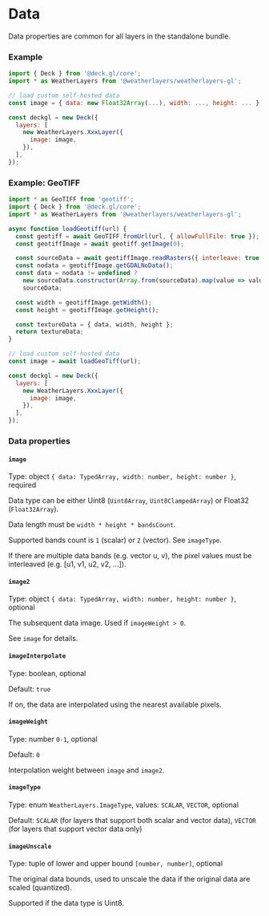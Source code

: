 # Data

Data properties are common for all layers in the standalone bundle.

### Example

```javascript
import { Deck } from '@deck.gl/core';
import * as WeatherLayers from '@weatherlayers/weatherlayers-gl';

// load custom self-hosted data
const image = { data: new Float32Array(...), width: ..., height: ... };

const deckgl = new Deck({
  layers: [
    new WeatherLayers.XxxLayer({
      image: image,
    }),
  ],
});
```

### Example: GeoTIFF

```javascript
import * as GeoTIFF from 'geotiff';
import { Deck } from '@deck.gl/core';
import * as WeatherLayers from '@weatherlayers/weatherlayers-gl';

async function loadGeotiff(url) {
  const geotiff = await GeoTIFF.fromUrl(url, { allowFullFile: true });
  const geotiffImage = await geotiff.getImage(0);

  const sourceData = await geotiffImage.readRasters({ interleave: true });
  const nodata = geotiffImage.getGDALNoData();
  const data = nodata != undefined ?
    new sourceData.constructor(Array.from(sourceData).map(value => value !== nodata ? value : NaN)) :
    sourceData;

  const width = geotiffImage.getWidth();
  const height = geotiffImage.getHeight();

  const textureData = { data, width, height };
  return textureData;
}

// load custom self-hosted data
const image = await loadGeoTiff(url);

const deckgl = new Deck({
  layers: [
    new WeatherLayers.XxxLayer({
      image: image,
    }),
  ],
});
```

### Data properties

#### `image`

Type: object `{ data: TypedArray, width: number, height: number }`, required

Data type can be either Uint8 (`Uint8Array`, `Uint8ClampedArray`) or Float32 (`Float32Array`).

Data length must be `width * height * bandsCount`.

Supported bands count is `1` (scalar) or `2` (vector). See `imageType`.

If there are multiple data bands (e.g. vector u, v), the pixel values must be interleaved (e.g. \[u1, v1, u2, v2, ...]).

#### `image2`

Type: object `{ data: TypedArray, width: number, height: number }`, optional

The subsequent data image. Used if `imageWeight > 0`.

See `image` for details.

#### `imageInterpolate`

Type: boolean, optional

Default: `true`

If on, the data are interpolated using the nearest available pixels.

#### `imageWeight`

Type: number `0-1`, optional

Default: `0`

Interpolation weight between `image` and `image2`.

#### `imageType`

Type: enum `WeatherLayers.ImageType`, values: `SCALAR`, `VECTOR`, optional

Default: `SCALAR` (for layers that support both scalar and vector data), `VECTOR` (for layers that support vector data only)

#### `imageUnscale`

Type: tuple of lower and upper bound `[number, number]`, optional

The original data bounds, used to unscale the data if the original data are scaled (quantized).

Supported if the data type is Uint8.
